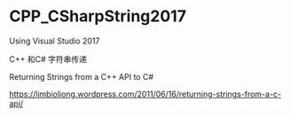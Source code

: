 # CPP_CSharpString2017

Using Visual Studio 2017

C++ 和C# 字符串传递

Returning Strings from a C++ API to C#

https://limbioliong.wordpress.com/2011/06/16/returning-strings-from-a-c-api/
